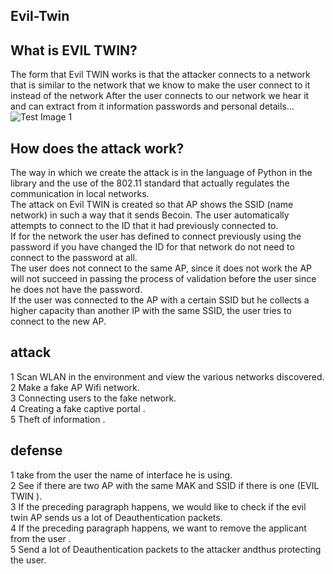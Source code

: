 ## Evil-Twin
## What is EVIL TWIN?
The form that Evil TWIN works is that the attacker connects to a network that is similar to the network that we know to make the user connect to it instead of the network
After the user connects to our network we hear it and can extract from it information passwords and personal details... </br>
![Test Image 1](C:\Users\Ohad\Downloads\images.jpg)

## How does the attack work?


The way in which we create the attack is in the language of Python in the library and the use of the 802.11 standard that actually regulates the communication in local networks. </br>
The attack on Evil TWIN is created so that AP shows the SSID (name network) in such a way that it sends Becoin. The user automatically attempts to connect to the ID that it had previously connected to. </br>
If for the network the user has defined to connect previously using the password if you have changed the ID for that network do not need to connect to the password at all.</br>
The user does not connect to the same AP, since it does not work the AP will not succeed in passing the process of validation before the user since he does not have the password. </br>
If the user was connected to the AP with a certain SSID but he collects a higher capacity than another IP with the same SSID, the user tries to connect to the new AP. </br>


## attack
1  Scan WLAN in the environment and view the various networks discovered. </br>
2 Make a fake AP Wifi network. </br>
3 Connecting users to the fake network. </br>
4 Creating a fake captive portal .</br>
5 Theft of information .</br>

## defense
1 take from the user the name of interface he is using.  </br>
2 See if there are two AP with the same MAK and SSID if there is one (EVIL TWIN ). </br>
3 If  the preceding paragraph happens, we would like to check if the evil twin AP sends us a lot of Deauthentication packets.</br>
4 If  the preceding paragraph happens, we want to remove the applicant from the user .</br>
5 Send a lot of Deauthentication packets to the attacker andthus protecting the user.</br>


